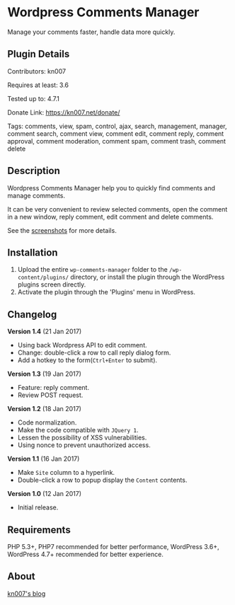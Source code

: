 # Wordpress Comments Manager

Manage your comments faster, handle data more quickly.

## Plugin Details

Contributors: kn007

Requires at least: 3.6

Tested up to: 4.7.1

Donate Link: https://kn007.net/donate/

Tags: comments, view, spam, control, ajax, search, management, manager, comment search, comment view, comment edit, comment reply, comment approval, comment moderation, comment spam, comment trash, comment delete

## Description

Wordpress Comments Manager help you to quickly find comments and manage comments.

It can be very convenient to review selected comments, open the comment in a new window, reply comment, edit comment and delete comments.

See the [screenshots](/assets/) for more details.

## Installation

1. Upload the entire `wp-comments-manager` folder to the `/wp-content/plugins/` directory, or install the plugin through the WordPress plugins screen directly.
2. Activate the plugin through the 'Plugins' menu in WordPress.

## Changelog

<b>Version 1.4</b> (21 Jan 2017)
 * Using back Wordpress API to edit comment.
 * Change: double-click a row to call reply dialog form.
 * Add a hotkey to the form(`Ctrl+Enter` to submit).

<b>Version 1.3</b> (19 Jan 2017)
 * Feature: reply comment.
 * Review POST request.

<b>Version 1.2</b> (18 Jan 2017)
 * Code normalization.
 * Make the code compatible with `JQuery 1`.
 * Lessen the possibility of XSS vulnerabilities.
 * Using nonce to prevent unauthorized access.

<b>Version 1.1</b> (16 Jan 2017)
 * Make `Site` column to a hyperlink.
 * Double-click a row to popup display the `Content` contents.

<b>Version 1.0</b> (12 Jan 2017)
 * Initial release.

## Requirements

PHP 5.3+, PHP7 recommended for better performance, WordPress 3.6+, WordPress 4.7+ recommended for better experience.

## About

[kn007's blog](https://kn007.net)
